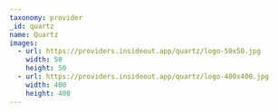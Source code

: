 ```yaml
---
taxonomy: provider
_id: quartz
name: Quartz
images:
  - url: https://providers.insideout.app/quartz/logo-50x50.jpg
    width: 50
    height: 50
  - url: https://providers.insideout.app/quartz/logo-400x400.jpg
    width: 400
    height: 400
---
```


